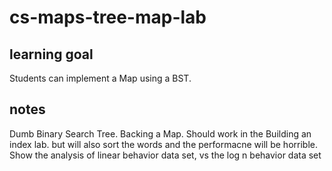# cs-maps-tree-map-lab

## learning goal
Students can implement a Map using a BST.

## notes
Dumb Binary Search Tree. Backing a Map. Should work in the Building an index lab. but will also sort the words and the performacne will be horrible. Show the analysis of linear behavior data set, vs the log n behavior data set

